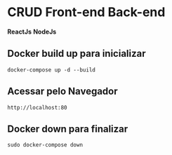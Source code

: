 # CRUD Front-end Back-end

**ReactJs**
**NodeJs**


## Docker build up para inicializar

```
docker-compose up -d --build

```
## Acessar pelo Navegador

```
http://localhost:80

```
## Docker down para finalizar

```
sudo docker-compose down 
```
